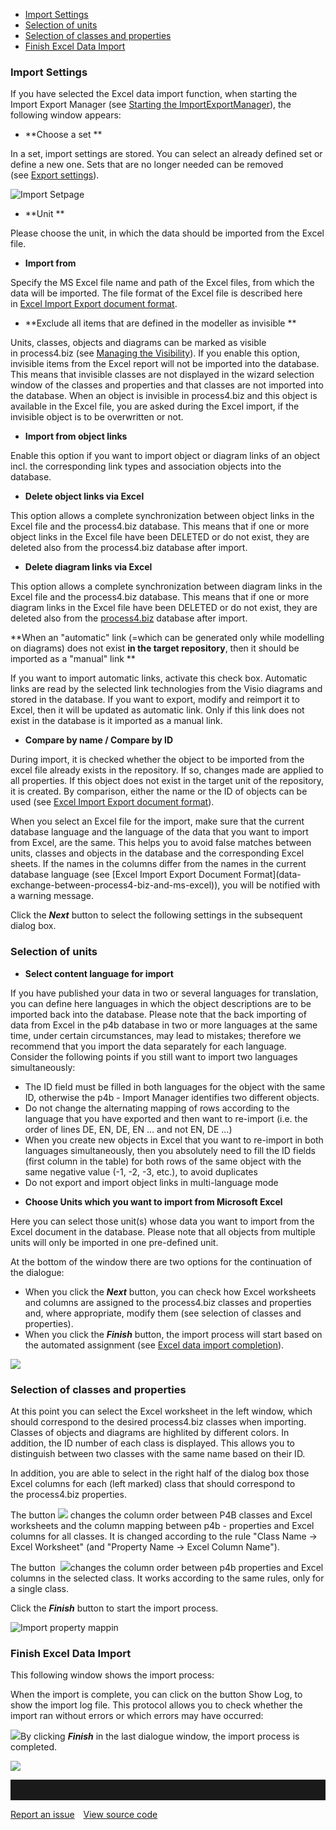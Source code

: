 -   [Import Settings](#import-settings)
-   [Selection of units](#selection-of-units)
-   [Selection of classes and properties](#selection-of-classes-and-properties)
-   [Finish Excel Data Import](#finish-excel-data-import)

### Import Settings

If you have selected the Excel data import function, when starting the
Import Export Manager (see [Starting the
ImportExportManager](starting-the-importexportmanager)), the following
window appears:

-   **Choose a set **

In a set, import settings are stored. You can select an already defined
set or define a new one. Sets that are no longer needed can be removed
(see [Export settings](excel-data-export)). 

![Import Setpage](//images.ctfassets.net/6mz8d8cle1nl/2ipvSY9kSQIX5AvHjbmEIr/918429480fd1a309cde10b42ac66e8da/Import_Setpage.png)

-   **Unit **

Please choose the unit, in which the data should be imported from the
Excel file. 

-   **Import from**

Specify the MS Excel file name and path of the Excel files, from which
the data will be imported. The file format of the Excel file is
described here in [Excel Import Export document
format](data-exchange-between-process4-biz-and-ms-excel). 

-   **Exclude all items that are defined in the modeller as invisible **

Units, classes, objects and diagrams can be marked as visible
in process4.biz (see [Managing the Visibility](visibility-settings)).
If you enable this option, invisible items from the Excel report will
not be imported into the database. This means that invisible classes are
not displayed in the wizard selection window of the classes and
properties and that classes are not imported into the database. When an
object is invisible in process4.biz and this object is available in the
Excel file, you are asked during the Excel import, if the invisible
object is to be overwritten or not. 

-   **Import from object links** 

Enable this option if you want to import object or diagram links of an
object incl. the corresponding link types and association objects into
the database. 

-   **Delete object links via Excel** 

This option allows a complete synchronization between object links in
the Excel file and the process4.biz database. This means that if one or
more object links in the Excel file have been DELETED or do not exist,
they are deleted also from the process4.biz database after import.

-   **Delete diagram links via Excel** 

This option allows a complete synchronization between diagram links in
the Excel file and the process4.biz database. This means that if one or
more diagram links in the Excel file have been DELETED or do not exist,
they are deleted also from the [process4.biz](http://process4.biz)
database after import.

**When an "automatic" link (=which can be generated only while modelling
on diagrams) does not exist **in the target repository**, then it should
be imported as a "manual" link **

If you want to import automatic links, activate this check box.
Automatic links are read by the selected link technologies from the
Visio diagrams and stored in the database. If you want to export, modify
and reimport it to Excel, then it will be updated as automatic link.
Only if this link does not exist in the database is it imported as a
manual link. 

-   **Compare by name / Compare by ID** 

During import, it is checked whether the object to be imported from the
excel file already exists in the repository. If so, changes made are
applied to all properties. If this object does not exist in the target
unit of the repository, it is created. By comparison, either the name or
the ID of objects can be used (see [Excel Import Export document
format](data-exchange-between-process4-biz-and-ms-excel)). 

<div class="warning">
When you select an Excel file for the import, make sure that the current
database language and the language of the data that you want to import
from Excel, are the same. This helps you to avoid false matches between
units, classes and objects in the database and the corresponding Excel
sheets. If the names in the columns differ from the names in the current
database language (see [Excel Import Export Document
Format](data-exchange-between-process4-biz-and-ms-excel)), you will be
notified with a warning message.
  </div>

Click the ***Next*** button to select the following settings in the
subsequent dialog box.

### Selection of units

-   **Select content language for import**

If you have published your data in two or several languages for
translation, you can define here languages in which the object
descriptions are to be imported back into the database. Please note that
the back importing of data from Excel in the p4b database in two or more
languages at the same time, under certain circumstances, may lead to
mistakes; therefore we recommend that you import the data separately for
each language. Consider the following points if you still want to import
two languages simultaneously: 

-   The ID field must be filled in both languages for the object with
    the same ID, otherwise the p4b - Import Manager identifies two
    different objects. 
-   Do not change the alternating mapping of rows according to the
    language that you have exported and then want to re-import (i.e. the
    order of lines DE, EN, DE, EN ... and not EN, DE ...) 
-   When you create new objects in Excel that you want to re-import in
    both languages simultaneously, then you absolutely need to fill the
    ID fields (first column in the table) for both rows of the same
    object with the same negative value (-1, -2, -3, etc.), to avoid
    duplicates 
-   Do not export and import object links in multi-language mode

<!-- -->

-   **Choose Units which you want to import from Microsoft Excel**

Here you can select those unit(s) whose data you want to import from the
Excel document in the database. Please note that all objects from
multiple units will only be imported in one pre-defined unit. 

At the bottom of the window there are two options for the continuation
of the dialogue: 

-   When you click the ***Next*** button, you can check how Excel
    worksheets and columns are assigned to the process4.biz classes and
    properties and, where appropriate, modify them (see selection of
    classes and properties).
-   When you click the ***Finish*** button, the import process will
    start based on the automated assignment (see [Excel data import
    completion](excel-data-import)).
    
![](//images.ctfassets.net/utx1h0gfm1om/3cJqyzQYqcEowKKaEa40GU/ec70b4ec0c1b9bcdcbaad353159e9631/329560.png)

### Selection of classes and properties

At this point you can select the Excel worksheet in the left window,
which should correspond to the desired process4.biz classes when
importing. Classes of objects and diagrams are highlited by different
colors. In addition, the ID number of each class is displayed. This
allows you to distinguish between two classes with the same name based
on their ID.

In addition, you are able to select in the right half of the dialog
box those Excel columns for each (left marked) class that should
correspond to the process4.biz properties. 

The button ![](//images.ctfassets.net/utx1h0gfm1om/1i2qWRQ0EaiKwk48cCmKyw/473ccb45b2a7ecb0aff36e185c355a3b/329582.png) changes the
column order between P4B classes and Excel worksheets and the column
mapping between p4b - properties and Excel columns for all classes. It
is changed according to the rule "Class Name -&gt; Excel Worksheet" (and
"Property Name -&gt; Excel Column Name"). 

The button  ![](//images.ctfassets.net/utx1h0gfm1om/3eudrJnJ0AsMMeEa88EMas/05a4f6df46b34744d25d16b79b1a3f08/329574.png)changes the column order
between p4b properties and Excel columns in the selected class. It works
according to the same rules, only for a single class. 

Click the ***Finish*** button to start the import process.

![Import property mappin](//images.ctfassets.net/6mz8d8cle1nl/767CahJglIHEDGhMz8Tuu6/4978a4f660807e7f7fc8a52644012463/Import_property_mappin.png)


### Finish Excel Data Import

This following window shows the import process:

When the import is complete, you can click on the button Show Log, to
show the import log file. This protocol allows you to check whether the
import ran without errors or which errors may have occurred: 

![](//images.ctfassets.net/utx1h0gfm1om/KuTsHhdcAe86KIcmwCs04/ef59e9d16e1e8210bc57f20039c5a992/329114.png)By
clicking ***Finish*** in the last dialogue window, the import process is
completed.

![](//images.ctfassets.net/utx1h0gfm1om/5RYO9kgHniC6IskGI8M68A/a26276e384d5ddd0d2721b57bc683adf/329597.png)


<hr style="padding-top:2rem" />
<a href="https://github.com/process4/docs/issues" target="_blank" class="bgw btn btn-primary btn-lg shadow-sm">Report an issue</a>
<a href="https://github.com/process4/docs" target="_blank" class="bgw btn btn-primary btn-lg shadow-sm" style="margin-left:10px;">View source code</a>